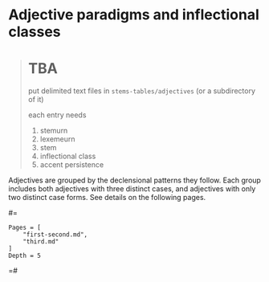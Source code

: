 # Adjective paradigms and inflectional classes


> # TBA
>
> put delimited text files in `stems-tables/adjectives` (or a subdirectory of it)
>
> each entry needs 
>
> 1. stemurn
> 2. lexemeurn
> 3. stem
> 4. inflectional class
> 6. accent persistence



Adjectives are grouped by the declensional patterns they follow. Each group includes both adjectives with three distinct cases, and adjectives with only two distinct case forms.  See  details on the following pages.


#=
```@contents
Pages = [
    "first-second.md",
    "third.md"
]
Depth = 5
```
=#